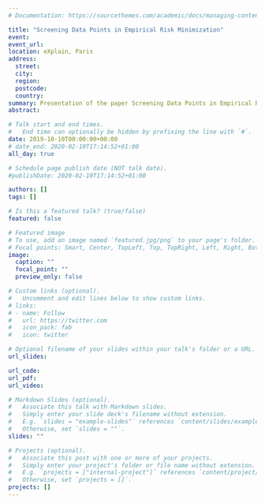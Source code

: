 ```yaml
---
# Documentation: https://sourcethemes.com/academic/docs/managing-content/

title: "Screening Data Points in Empirical Risk Minimization"
event: 
event_url:
location: eXplain, Paris
address:
  street:
  city: 
  region:
  postcode:
  country:
summary: Presentation of the paper Screening Data Points in Empirical Risk Minimization for the eXplain Data Meeting.
abstract:

# Talk start and end times.
#   End time can optionally be hidden by prefixing the line with `#`.
date: 2019-10-10T00:00:00+00:00
# date_end: 2020-02-10T17:14:52+01:00
all_day: true

# Schedule page publish date (NOT talk date).
#publishDate: 2020-02-10T17:14:52+01:00

authors: []
tags: []

# Is this a featured talk? (true/false)
featured: false

# Featured image
# To use, add an image named `featured.jpg/png` to your page's folder. 
# Focal points: Smart, Center, TopLeft, Top, TopRight, Left, Right, BottomLeft, Bottom, BottomRight.
image:
  caption: ""
  focal_point: ""
  preview_only: false

# Custom links (optional).
#   Uncomment and edit lines below to show custom links.
# links:
# - name: Follow
#   url: https://twitter.com
#   icon_pack: fab
#   icon: twitter

# Optional filename of your slides within your talk's folder or a URL.
url_slides:

url_code:
url_pdf:
url_video:

# Markdown Slides (optional).
#   Associate this talk with Markdown slides.
#   Simply enter your slide deck's filename without extension.
#   E.g. `slides = "example-slides"` references `content/slides/example-slides.md`.
#   Otherwise, set `slides = ""`.
slides: ""

# Projects (optional).
#   Associate this post with one or more of your projects.
#   Simply enter your project's folder or file name without extension.
#   E.g. `projects = ["internal-project"]` references `content/project/deep-learning/index.md`.
#   Otherwise, set `projects = []`.
projects: []
---
```

